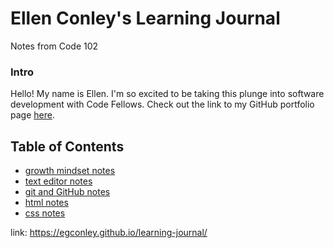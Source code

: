 # Ellen Conley's Learning Journal

Notes from Code 102

### Intro
Hello!  My name is Ellen.  I'm so excited to be taking this plunge into software development with Code Fellows.  Check out the link to my GitHub portfolio page [here](https://egconley.github.io/learning-journal/).

## Table of Contents
- [growth mindset notes](growth-mindset.md)
- [text editor notes](markdown.md)
- [git and GitHub notes](git-and-GitHub.md)
- [html notes](webpage-struct-html.md)
- [css notes](css.md)


link: https://egconley.github.io/learning-journal/

